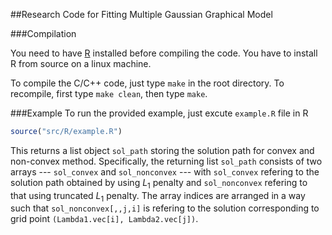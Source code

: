 ##Research Code for Fitting Multiple Gaussian Graphical Model


###Compilation

You need to have [R][R-website] installed before compiling the code.
You have to install R from source on a linux machine.

To compile the C/C++ code, just type `make` in the root directory. To
recompile, first type `make clean`, then type `make`. 



###Example
To run the 
provided example, just excute `example.R` file in R  

~~~ R
source("src/R/example.R")
~~~ 

This returns a list object `sol_path` storing the solution path for convex and non-convex method. Specifically, the returning list `sol_path` consists of two arrays --- `sol_convex` and `sol_nonconvex` --- with `sol_convex` refering to the solution path
 obtained by using $L_1$ penalty and `sol_nonconvex` refering to that using 
 truncated $L_1$ penalty. The array indices are arranged in a way such that 
 `sol_nonconvex[,,j,i]` is refering to the solution corresponding 
 to grid point `(Lambda1.vec[i], Lambda2.vec[j])`.   

[R-website]: http://www.r-project.org/
